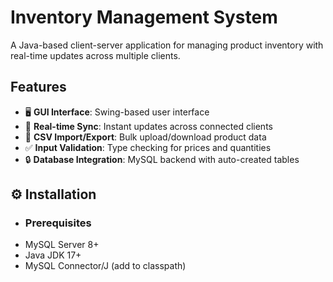 # Inventory Management System

A Java-based client-server application for managing product inventory with real-time updates across multiple clients.

## Features
- 🖥️ **GUI Interface**: Swing-based user interface
- 🔄 **Real-time Sync**: Instant updates across connected clients
- 📁 **CSV Import/Export**: Bulk upload/download product data
- ✅ **Input Validation**: Type checking for prices and quantities
- 🔒 **Database Integration**: MySQL backend with auto-created tables

## ⚙️ Installation

- ### Prerequisites
- MySQL Server 8+
- Java JDK 17+
- MySQL Connector/J (add to classpath)
